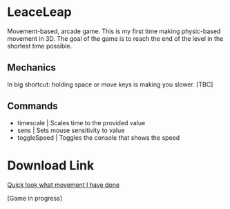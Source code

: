 # LeaceLeap
Movement-based, arcade game. This is my first time making physic-based movement in 3D. The goal of the game is to reach the end of the level in the shortest time possible.

## Mechanics
In big shortcut: holding space or move keys is making you slower.
[TBC]

## Commands
 - timescale <scale> | Scales time to the provided value
 - sens <sensitivity> | Sets mouse sensitivity to value
 - toggleSpeed | Toggles the console that shows the speed

# Download Link
[Quick look what movement I have done](https://www.dropbox.com/scl/fi/cm8g3j1eqp8f1nsshenhk/LeaceLeap.zip?rlkey=slu3jhjrt57i5mn0olucv2y1n&st=ct4pgg32&dl=1)

[Game in progress]
